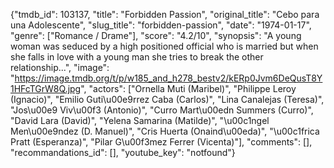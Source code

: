 {"tmdb_id": 103137, "title": "Forbidden Passion", "original_title": "Cebo para una Adolescente", "slug_title": "forbidden-passion", "date": "1974-01-17", "genre": ["Romance / Drame"], "score": "4.2/10", "synopsis": "A young woman was seduced by a high positioned official who is married but when she falls in love with a young man she tries to break the other relationship...", "image": "https://image.tmdb.org/t/p/w185_and_h278_bestv2/kERp0Jvm6DeQusT8Y1HFcTGrW8Q.jpg", "actors": ["Ornella Muti (Maribel)", "Philippe Leroy (Ignacio)", "Emilio Guti\u00e9rrez Caba (Carlos)", "Lina Canalejas (Teresa)", "Jos\u00e9 Viv\u00f3 (Antonio)", "Curro Mart\u00edn Summers (Curro)", "David Lara (David)", "Yelena Samarina (Matilde)", "\u00c1ngel Men\u00e9ndez (D. Manuel)", "Cris Huerta (Onaind\u00eda)", "\u00c1frica Pratt (Esperanza)", "Pilar G\u00f3mez Ferrer (Vicenta)"], "comments": [], "recommandations_id": [], "youtube_key": "notfound"}